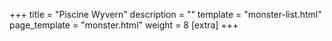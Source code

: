 +++
title = "Piscine Wyvern"
description = ""
template = "monster-list.html"
page_template = "monster.html"
weight = 8
[extra]
+++
